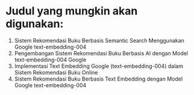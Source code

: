 # Judul yang mungkin akan digunakan:

1. Sistem Rekomendasi Buku Berbasis Semantic Search Menggunakan Google text-embedding-004
2. Pengembangan Sistem Rekomendasi Buku Berbasis AI dengan Model text-embedding-004 Google
3. Implementasi Text Embedding Google (text-embedding-004) dalam Sistem Rekomendasi Buku Online
4. Sistem Rekomendasi Buku Berbasis Text Embedding dengan Model Google text-embedding-004
